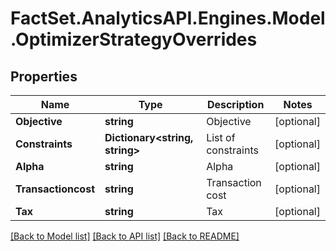 # FactSet.AnalyticsAPI.Engines.Model.OptimizerStrategyOverrides
## Properties

Name | Type | Description | Notes
------------ | ------------- | ------------- | -------------
**Objective** | **string** | Objective | [optional] 
**Constraints** | **Dictionary&lt;string, string&gt;** | List of constraints | [optional] 
**Alpha** | **string** | Alpha | [optional] 
**Transactioncost** | **string** | Transaction cost | [optional] 
**Tax** | **string** | Tax | [optional] 

[[Back to Model list]](../README.md#documentation-for-models) [[Back to API list]](../README.md#documentation-for-api-endpoints) [[Back to README]](../README.md)

